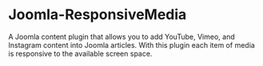 Joomla-ResponsiveMedia
======================

A Joomla content plugin that allows you to add YouTube, Vimeo, and Instagram content into Joomla articles. With this plugin each item of media is responsive to the available screen space.
